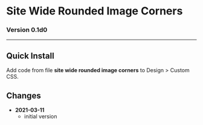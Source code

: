 # Site Wide Rounded Image Corners

### Version 0.1d0

---

## Quick Install

Add code from file **site wide rounded image corners** to Design > Custom CSS.

## Changes

<ul>
  <!-- li>
    <strong>
      2021-05-06
      </strong>
    <ul>
      <li>
        added support for paragraph styles
        </li>
      <li>
        added support for store url slug for more stores nested deeper than the
        top level of the site
        </li>
      <li>
        bumped version to v0.2d0
        </li>
      </ul>
    <br>
    </li -->
  <li>
    <strong>
      2021-03-11
      </strong>
    <ul>
      <li>
        initial version
        </li>
      </ul>
    </li>
  </ul>
